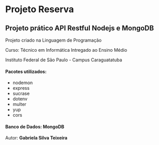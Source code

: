 # Projeto Reserva 

## Projeto prático API Restful Nodejs e MongoDB

Projeto criado na Linguagem de Programação

Curso: Técnico em Informática Intregado ao Ensino Médio

Instituto Federal de São Paulo - Campus Caraguatatuba

#### Pacotes utilizados:

* nodemon
* express
* sucrase
* dotenv
* multer
* yup
* cors

#### Banco de Dados: MongoDB

Autor: **Gabriela Silva Teixeira**

